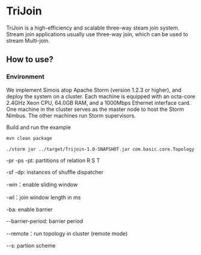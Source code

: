 # TriJoin

TriJoin is a high-efficiency and scalable three-way steam join system. Stream join applications usually use three-way join, which can be used to stream Multi-join.
## How to use?

### Environment

We implement Simois atop Apache Storm (version 1.2.3 or higher), and deploy the system on a cluster. Each machine is equipped with an octa-core 2.4GHz Xeon CPU, 64.0GB RAM, and a 1000Mbps Ethernet interface card. One machine in the cluster serves as the master node to host the Storm Nimbus. The other machines run Storm supervisors.

Build and run the example

```txt
mvn clean package

./storm jar ../target/Trijoin-1.0-SNAPSHOT.jar com.basic.core.Topology -n 90 -pr 45 -ps 45 -pt 45 -sf 8 -dp 8 -win -wl 2000 --remote --s random
```

-pr -ps  -pt: partitions of relation R S T

-sf -dp: instances of shuffle dispatcher

-win：enable sliding window

-wl：join window length in ms  

-ba: enable barrier  

--barrier-period: barrier period

--remote：run topology in cluster (remote mode)

--s: partion scheme

